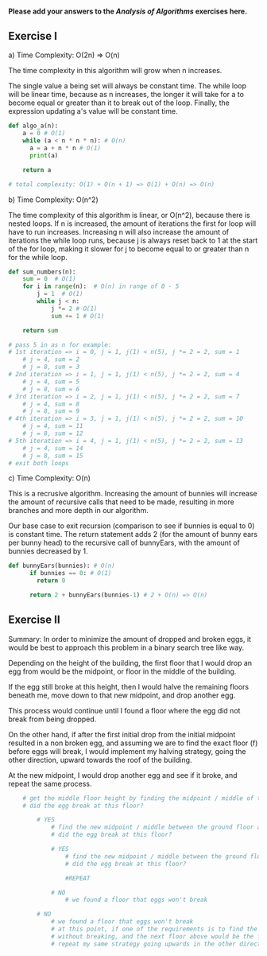 #### Please add your answers to the ***Analysis of  Algorithms*** exercises here.

## Exercise I

a) Time Complexity: O(2n) => O(n)

The time complexity in this algorithm will grow when n increases.

The single value a being set will always be constant time. The while loop will be linear time, because as n increases,
the longer it will take for a to become equal or greater than it to break out of the loop. Finally, the expression updating a's value will be constant time.

```python
def algo_a(n):
    a = 0 # O(1)
    while (a < n * n * n): # O(n)
      a = a + n * n # O(1)
      print(a) 

    return a

# total complexity: O(1) + O(n + 1) => O(1) + O(n) => O(n)
```

b) Time Complexity: O(n^2)

The time complexity of this algorithm is linear, or O(n^2), because there is nested loops. If n is increased, the amount of iterations the first for loop will have to run increases. Increasing n will also increase the amount of iterations the while loop runs, because j is always reset back to 1 at the start of the for loop, making it slower for j to become equal to or greater than n for the while loop.

```python
def sum_numbers(n):
    sum = 0  # O(1)
    for i in range(n):  # O(n) in range of 0 - 5
        j = 1  # O(1)
        while j < n:
            j *= 2 # O(1)
            sum += 1 # O(1)

    return sum

# pass 5 in as n for example:
# 1st iteration => i = 0, j = 1, j(1) < n(5), j *= 2 = 2, sum = 1
    # j = 4, sum = 2
    # j = 8, sum = 3
# 2nd iteration => i = 1, j = 1, j(1) < n(5), j *= 2 = 2, sum = 4
    # j = 4, sum = 5
    # j = 8, sum = 6
# 3rd iteration => i = 2, j = 1, j(1) < n(5), j *= 2 = 2, sum = 7
    # j = 4, sum = 8
    # j = 8, sum = 9
# 4th iteration => i = 3, j = 1, j(1) < n(5), j *= 2 = 2, sum = 10
    # j = 4, sum = 11
    # j = 8, sum = 12
# 5th iteration => i = 4, j = 1, j(1) < n(5), j *= 2 = 2, sum = 13
    # j = 4, sum = 14
    # j = 8, sum = 15
# exit both loops
```

c) Time Complexity: O(n)

This is a recrusive algorithm. Increasing the amount of bunnies will increase the amount of recursive calls that need to be made, resulting in more branches and more depth in our algorithm.

Our base case to exit recursion (comparison to see if bunnies is equal to 0) is constant time. The return statement adds 2 (for the amount of bunny ears per bunny head) to the recursive call of bunnyEars, with the amount of bunnies decreased by 1.

```python
def bunnyEars(bunnies): # O(n)
      if bunnies == 0: # O(1)
        return 0

      return 2 + bunnyEars(bunnies-1) # 2 + O(n) => O(n)
```

## Exercise II

Summary: In order to minimize the amount of dropped and broken eggs, it would be best to approach this problem in a binary search tree like way.

Depending on the height of the building, the first floor that I would drop an egg from would be the midpoint, or floor in the middle of the building.

If the egg still broke at this height, then I would halve the remaining floors beneath me, move down to that new midpoint, and drop another egg. 

This process would continue until I found a floor where the egg did not break from being dropped. 

On the other hand, if after the first initial drop from the initial midpoint resulted in a non broken egg, and assuming we are to find the exact floor (f) before eggs will break, I would implement my halving strategy, going the other direction, upward towards the roof of the building. 

At the new midpoint, I would drop another egg and see if it broke, and repeat the same process.

```python
    # get the middle floor height by finding the midpoint / middle of the building (len(building // 2))
    # did the egg break at this floor?

        # YES
            # find the new midpoint / middle between the ground floor and the current middle floor (midpoint // 2)
            # did the egg break at this floor?

            # YES
                # find the new midpoint / middle between the ground floor and the current middle floor (midpoint // 2)
                # did the egg break at this floor?

                #REPEAT

            # NO
                # we found a floor that eggs won't break

        # NO
            # we found a floor that eggs won't break
            # at this point, if one of the requirements is to find the exact floor (f) that allows for eggs to be dropped
            # without breaking, and the next floor above would be the first floor (f) that breaks eggs, I would
            # repeat my same strategy going upwards in the other direction
```


